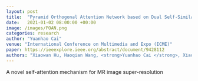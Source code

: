 ```yaml
---
layout: post
title:  "Pyramid Orthogonal Attention Network based on Dual Self-Similarity for Accurate Mr Image Super-Resolution"
date:   2021-01-02 08:00:00 +00:00
image: /images/POAN.png
categories: research
author: "Yuanhao Cai"
venue: "International Conference on Multimedia and Expo (ICME)"
paper: https://ieeexplore.ieee.org/abstract/document/9428112
authors: "Xiaowan Hu, Haoqian Wang, <strong>Yuanhao Cai </strong>, Xiaole Zhao, and Yulun Zhang"
---
```

A novel self-attention mechanism for MR image super-resolution